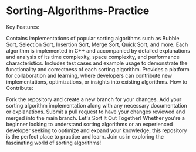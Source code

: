# Sorting-Algorithms-Practice

Key Features:

Contains implementations of popular sorting algorithms such as Bubble Sort, Selection Sort, Insertion Sort, Merge Sort, Quick Sort, and more.
Each algorithm is implemented in C++ and accompanied by detailed explanations and analysis of its time complexity, space complexity, and performance characteristics.
Includes test cases and example usage to demonstrate the functionality and correctness of each sorting algorithm.
Provides a platform for collaboration and learning, where developers can contribute new implementations, optimizations, or insights into existing algorithms.
How to Contribute:

Fork the repository and create a new branch for your changes.
Add your sorting algorithm implementation along with any necessary documentation or explanations.
Submit a pull request to have your changes reviewed and merged into the main branch.
Let's Sort It Out Together!
Whether you're a beginner looking to understand sorting algorithms or an experienced developer seeking to optimize and expand your knowledge, this repository is the perfect place to practice and learn. Join us in exploring the fascinating world of sorting algorithms!

